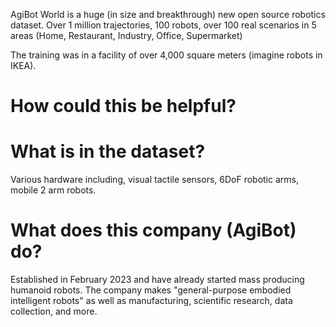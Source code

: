 AgiBot World is a huge (in size and breakthrough) new open source robotics dataset.
Over 1 million trajectories, 100 robots, over 100 real scenarios in 5 areas (Home, Restaurant, Industry, Office, Supermarket)

The training was in a facility of over 4,000 square meters (imagine robots in IKEA).

# How could this be helpful?


# What is in the dataset?
Various hardware including, visual tactile sensors, 6DoF robotic arms, mobile 2 arm robots.


# What does this company (AgiBot) do?
Established in February 2023 and have already started mass producing humanoid robots.
The company makes "general-purpose embodied intelligent robots" as well as manufacturing, scientific research, data collection, and more.